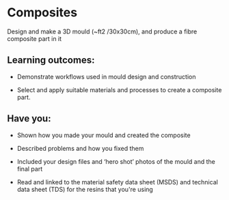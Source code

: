 # Composites
Design and make a 3D mould (~ft2 /30x30cm), and produce a fibre composite part in it

## Learning outcomes:
* Demonstrate workflows used in mould design and construction

* Select and apply suitable materials and processes to create a composite part.

## Have you:
* Shown how you made your mould and created the composite

* Described problems and how you fixed them

* Included your design files and ‘hero shot’ photos of the mould and the final part

* Read and linked to the material safety data sheet (MSDS) and technical data sheet (TDS) for the resins that you're using
